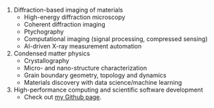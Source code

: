 1.	Diffraction-based imaging of materials
	- High-energy diffraction microscopy
	- Coherent diffraction imaging
	- Ptychography
	- Computational imaging (signal processing, compressed sensing)
	- AI-driven X-ray measurement automation
1.	Condensed matter physics
	- Crystallography
	- Micro- and nano-structure characterization
	- Grain boundary geometry, topology and dynamics
	- Materials discovery with data science/machine learning	
1.  High-performance computing and scientific software development 
	- Check out [my Github page](https://github.com/siddharth-maddali).
